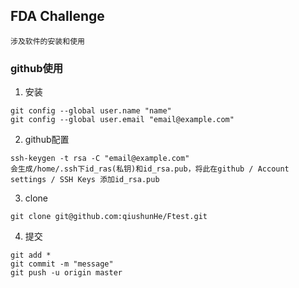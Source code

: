 ## FDA Challenge
``` 
涉及软件的安装和使用
```
### github使用
1. 安装
```
git config --global user.name "name"
git config --global user.email "email@example.com"
```
2. github配置
```
ssh-keygen -t rsa -C "email@example.com"
会生成/home/.ssh下id_ras(私钥)和id_rsa.pub，将此在github / Account settings / SSH Keys 添加id_rsa.pub
```
3. clone
```
git clone git@github.com:qiushunHe/Ftest.git 
```
4. 提交
```
git add *
git commit -m "message"
git push -u origin master
```